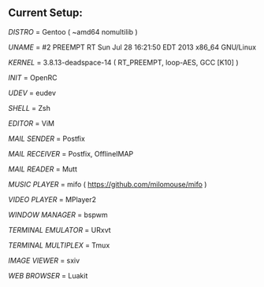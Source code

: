Current Setup:
--------------


*DISTRO* = Gentoo ( ~amd64 nomultilib )

*UNAME* = #2 PREEMPT RT Sun Jul 28 16:21:50 EDT 2013 x86_64 GNU/Linux

*KERNEL* = 3.8.13-deadspace-14 ( RT_PREEMPT, loop-AES, GCC [K10] )

*INIT* = OpenRC

*UDEV* = eudev

*SHELL* = Zsh

*EDITOR* = ViM

*MAIL SENDER* = Postfix

*MAIL RECEIVER* = Postfix, OfflineIMAP

*MAIL READER* = Mutt

*MUSIC PLAYER* = mifo ( https://github.com/milomouse/mifo )

*VIDEO PLAYER* = MPlayer2

*WINDOW MANAGER* = bspwm

*TERMINAL EMULATOR* = URxvt

*TERMINAL MULTIPLEX* = Tmux

*IMAGE VIEWER* = sxiv

*WEB BROWSER* = Luakit
